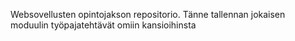 Websovellusten opintojakson repositorio. Tänne tallennan jokaisen moduulin työpajatehtävät omiin kansioihinsta
